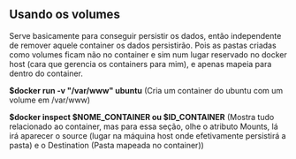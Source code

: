 ## Usando os volumes

Serve basicamente para conseguir persistir os dados, então independente de remover aquele container os dados persistirão.
Pois as pastas criadas como volumes ficam não no container e sim num lugar reservado no docker host (cara que gerencia os containers para mim), e apenas mapeia para dentro do container.

**\$docker run -v "/var/www" ubuntu**
(Cria um container do ubuntu com um volume em /var/www)

**$docker inspect $NOME_CONTAINER ou \$ID_CONTAINER**
(Mostra tudo relacionado ao container, mas para essa seção, olhe o atributo Mounts, lá irá aparecer o source (lugar na máquina host onde efetivamente persistirá a pasta) e o Destination (Pasta mapeada no container))
